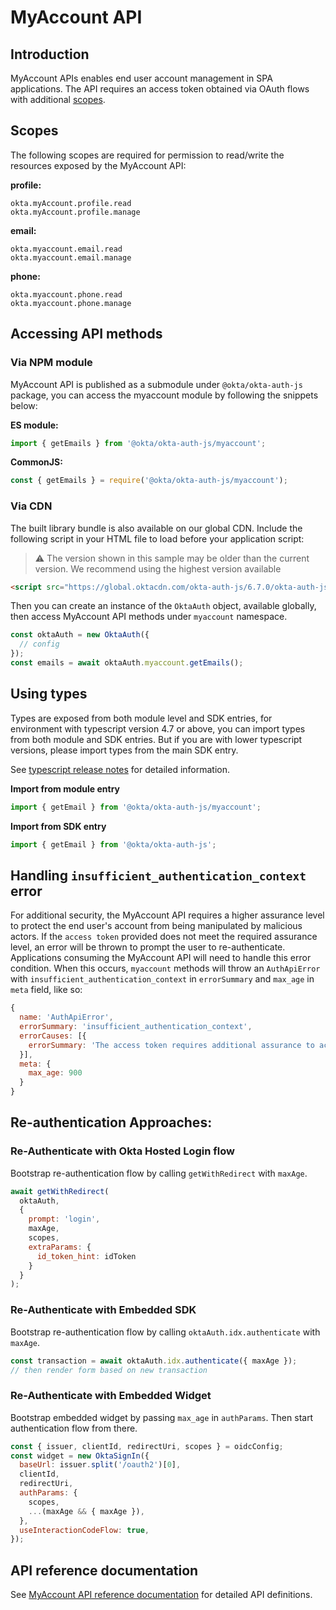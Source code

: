 # MyAccount API

## Introduction

MyAccount APIs enables end user account management in SPA applications. The API requires an access token obtained via OAuth flows with additional [scopes](#scopes).

## Scopes

The following scopes are required for permission to read/write the resources exposed by the MyAccount API:

**profile:**
```
okta.myAccount.profile.read
okta.myAccount.profile.manage
```

**email:**
```
okta.myaccount.email.read
okta.myaccount.email.manage
```

**phone:**
```
okta.myaccount.phone.read
okta.myaccount.phone.manage
```

## Accessing API methods

### Via NPM module

MyAccount API is published as a submodule under `@okta/okta-auth-js` package, you can access the myaccount module by following the snippets below:

**ES module:**

```js
import { getEmails } from '@okta/okta-auth-js/myaccount';
```

**CommonJS:**

```js
const { getEmails } = require('@okta/okta-auth-js/myaccount');
```

### Via CDN

The built library bundle is also available on our global CDN. Include the following script in your HTML file to load before your application script:

> :warning: The version shown in this sample may be older than the current version. We recommend using the highest version available

```html
<script src="https://global.oktacdn.com/okta-auth-js/6.7.0/okta-auth-js.min.js" type="text/javascript"></script>
```

Then you can create an instance of the `OktaAuth` object, available globally, then access MyAccount API methods under `myaccount` namespace.

```javascript
const oktaAuth = new OktaAuth({
  // config
});
const emails = await oktaAuth.myaccount.getEmails();
```

## Using types

Types are exposed from both module level and SDK entries, for environment with typescript version 4.7 or above, you can import types from both module and SDK entries. But if you are with lower typescript versions, please import types from the main SDK entry.

See [typescript release notes](https://devblogs.microsoft.com/typescript/announcing-typescript-4-7-rc/#package-json-exports-imports-and-self-referencing) for detailed information.

**Import from module entry**

```js
import { getEmail } from '@okta/okta-auth-js/myaccount';
```

**Import from SDK entry**

```js
import { getEmail } from '@okta/okta-auth-js';
```

## Handling `insufficient_authentication_context` error

For additional security, the MyAccount API requires a higher assurance level to protect the end user's account from being manipulated by malicious actors. If the `access token` provided does not meet the required assurance level, an error will be thrown to prompt the user to re-authenticate. Applications consuming the MyAccount API will need to handle this error condition. When this occurs, `myaccount` methods will throw an `AuthApiError` with `insufficient_authentication_context` in `errorSummary` and `max_age` in `meta` field, like so:


```js
{
  name: 'AuthApiError',
  errorSummary: 'insufficient_authentication_context',
  errorCauses: [{
    errorSummary: 'The access token requires additional assurance to access the resource'
  }],
  meta: {
    max_age: 900
  }
}
```

## Re-authentication Approaches:

### Re-Authenticate with Okta Hosted Login flow

Bootstrap re-authentication flow by calling `getWithRedirect` with `maxAge`.

```js
await getWithRedirect(
  oktaAuth,
  {
    prompt: 'login',
    maxAge,
    scopes,
    extraParams: {
      id_token_hint: idToken
    }
  }
);
```

### Re-Authenticate with Embedded SDK

Bootstrap re-authentication flow by calling `oktaAuth.idx.authenticate` with `maxAge`.

```js
const transaction = await oktaAuth.idx.authenticate({ maxAge });
// then render form based on new transaction
```

### Re-Authenticate with Embedded Widget

Bootstrap embedded widget by passing `max_age` in `authParams`. Then start authentication flow from there.


```js
const { issuer, clientId, redirectUri, scopes } = oidcConfig;
const widget = new OktaSignIn({
  baseUrl: issuer.split('/oauth2')[0],
  clientId,
  redirectUri,
  authParams: {
    scopes,
    ...(maxAge && { maxAge }),
  },
  useInteractionCodeFlow: true,
});
```

## API reference documentation

See [MyAccount API reference documentation](/docs/myaccount/modules/index.md) for detailed API definitions.
